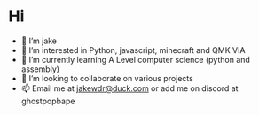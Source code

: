 # Hi 
- 👋 I’m jake
- 👀 I’m interested in Python, javascript, minecraft and QMK VIA
- 🌱 I’m currently learning A Level computer science (python and assembly)
- 💞️ I’m looking to collaborate on various projects
- 📫 Email me at jakewdr@duck.com or add me on discord at ghostpopbape
